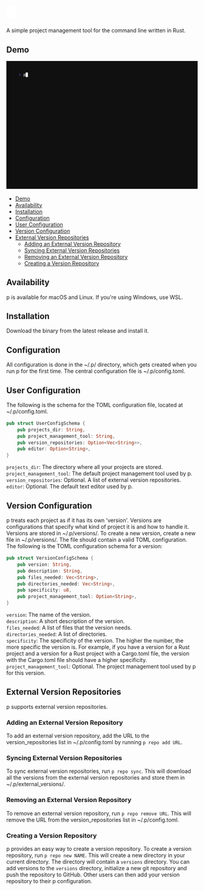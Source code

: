 <img src="./assets/logo.png" width="25" style="margin-bottom: 5px">

A simple project management tool for the command line written in Rust.

## Demo
![p demo](./assets/demo/demo.gif)

- [Demo](#demo)
- [Availability](#availability)
- [Installation](#installation)
- [Configuration](#configuration)
- [User Configuration](#user-configuration)
- [Version Configuration](#version-configuration)
- [External Version Repositories](#external-version-repositories)
  - [Adding an External Version Repository](#adding-an-external-version-repository)
  - [Syncing External Version Repositories](#syncing-external-version-repositories)
  - [Removing an External Version Repository](#removing-an-external-version-repository)
  - [Creating a Version Repository](#creating-a-version-repository)

## Availability
p is available for macOS and Linux. If you're using Windows, use WSL.

## Installation
Download the binary from the latest release and install it.

## Configuration
All configuration is done in the ~/.p/ directory, which gets created when you run p for the first time. The central configuration file is ~/.p/config.toml.

## User Configuration
The following is the schema for the TOML configuration file, located at ~/.p/config.toml.

```Rust
pub struct UserConfigSchema {
    pub projects_dir: String,
    pub project_management_tool: String,
    pub version_repositories: Option<Vec<String>>,
    pub editor: Option<String>,
}
```

`projects_dir`: The directory where all your projects are stored.<br/>
`project_management_tool`: The default project management tool used by p.<br/>
`version_repositories`: Optional. A list of external version repositories.<br/>
`editor`: Optional. The default text editor used by p.<br/>

## Version Configuration
p treats each project as if it has its own 'version'. Versions are configurations that specify what kind of project it is and how to handle it. Versions are stored in ~/.p/versions/. To create a new version, create a new file in ~/.p/versions/. The file should contain a valid TOML configuration. The following is the TOML configuration schema for a version:

```Rust
pub struct VersionConfigSchema {
    pub version: String,
    pub description: String,
    pub files_needed: Vec<String>,
    pub directories_needed: Vec<String>,
    pub specificity: u8,
    pub project_management_tool: Option<String>,
}
```

`version`: The name of the version.<br/>
`description`: A short description of the version.<br/>
`files_needed`: A list of files that the version needs.<br/>
`directories_needed`: A list of directories.<br/>
`specificity`: The specificity of the version. The higher the number, the more specific the version is. For example, if you have a version for a Rust project and a version for a Rust project with a Cargo.toml file, the version with the Cargo.toml file should have a higher specificity.<br/>
`project_management_tool`: Optional. The project management tool used by p for this version.<br/>

## External Version Repositories
p supports external version repositories.

### Adding an External Version Repository
To add an external version repository, add the URL to the version_repositories list in ~/.p/config.toml by running `p repo add URL`.

### Syncing External Version Repositories
To sync external version repositories, run `p repo sync`. This will download all the versions from the external version repositories and store them in ~/.p/external_versions/.

### Removing an External Version Repository
To remove an external version repository, run `p repo remove URL`. This will remove the URL from the version_repositories list in ~/.p/config.toml.

### Creating a Version Repository
p provides an easy way to create a version repository. To create a version repository, run `p repo new NAME`. This will create a new directory in your current directory. The directory will contain a `versions` directory. You can add versions to the `versions` directory, initialize a new git repository and push the repository to GitHub. Other users can then add your version repository to their p configuration.